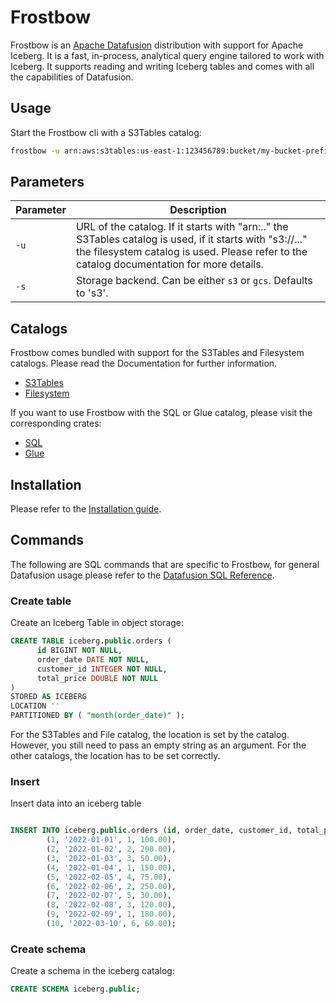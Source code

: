 # Frostbow

Frostbow is an [Apache Datafusion](https://github.com/apache/datafusion) distribution with support for Apache Iceberg. It is a fast, in-process, analytical query engine tailored to work with Iceberg. It supports reading and writing Iceberg tables and comes with all the capabilities of Datafusion.

## Usage

Start the Frostbow cli with a S3Tables catalog:

```bash
frostbow -u arn:aws:s3tables:us-east-1:123456789:bucket/my-bucket-prefix-
```

## Parameters

| Parameter | Description |
|-----------|-------------|
| `-u`  | URL of the catalog. If it starts with "arn:.." the S3Tables catalog is used, if it starts with "s3://..." the filesystem catalog is used. Please refer to the catalog documentation for more details. |
| `-s`  | Storage backend. Can be either `s3` or `gcs`. Defaults to 's3'. |

## Catalogs

Frostbow comes bundled with support for the S3Tables and Filesystem catalogs. Please read the Documentation for further information.

- [S3Tables](README-s3tables.md)
- [Filesystem](README-file.md)

If you want to use Frostbow with the SQL or Glue catalog, please visit the corresponding crates:

- [SQL](frostbow-sql/README.md)
- [Glue](frostbow-glue/README.md)

## Installation

Please refer to the [Installation guide](Installation.md).

## Commands

The following are SQL commands that are specific to Frostbow, for general Datafusion usage please refer to the [Datafusion SQL Reference](https://datafusion.apache.org/user-guide/sql/index.html).

### Create table

Create an Iceberg Table in object storage:

```sql
CREATE TABLE iceberg.public.orders (
      id BIGINT NOT NULL,
      order_date DATE NOT NULL,
      customer_id INTEGER NOT NULL,
      total_price DOUBLE NOT NULL
)
STORED AS ICEBERG
LOCATION ''
PARTITIONED BY ( "month(order_date)" );
```

For the S3Tables and File catalog, the location is set by the catalog. However, you still need to pass an empty string as an argument. 
For the other catalogs, the location has to be set correctly.

### Insert

Insert data into an iceberg table

```sql

INSERT INTO iceberg.public.orders (id, order_date, customer_id, total_price) VALUES 
        (1, '2022-01-01', 1, 100.00),
        (2, '2022-01-02', 2, 200.00),
        (3, '2022-01-03', 3, 50.00),
        (4, '2022-01-04', 1, 150.00),
        (5, '2022-02-05', 4, 75.00),
        (6, '2022-02-06', 2, 250.00),
        (7, '2022-02-07', 5, 30.00),
        (8, '2022-02-08', 3, 120.00),
        (9, '2022-02-09', 1, 180.00),
        (10, '2022-03-10', 6, 60.00);
```

### Create schema

Create a schema in the iceberg catalog:

```sql
CREATE SCHEMA iceberg.public;
```